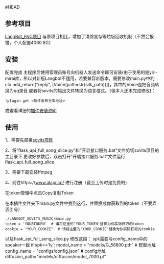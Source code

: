 #HEAD
## 参考项目

[LangBot_RVC项目](https://github.com/zzseki/LangBot_RVC_Music?tab=readme-ov-file) 
与原项目相比，增加了清除显存等垃圾回收机制（不然会报错，个人配置4060 8G）

## 安装

配置完成 主程序后使用管理员账号向机器人发送命令即可安装(由于使用的是yiri-mirai库，所以对新版Langbot不适用，若要兼容新版本，需要修改main.py中的ctx.add_return("reply", [Voice(path=str(silk_path))])，其中的Voice是把音频转换为qq录音,或者将sovits的输出文件转换为语言格式。（但本人还未完成修改)：

```
!plugin get <插件发布仓库地址>
```
或查看详细的[插件安装说明](https://github.com/RockChinQ/QChatGPT/wiki/5-%E6%8F%92%E4%BB%B6%E4%BD%BF%E7%94%A8)

## 使用  
1、需要先部署[sovits项目](https://github.com/svc-develop-team/so-vits-svc)  

2、将"flask_api_full_song_slice.py"和"开启接口服务.bat"文件剪切sovits项目的主目录下
更改好参数后，双击打开"开启接口服务.bat"文件运行flask_api_full_song_slice

3、需要下载安装ffmpeg   

4、前往https://www.alapi.cn/  进行注册（截至上传时是免费的）

   在token管理中点击Copy复制Token

   在本插件文件夹下main.py文件中找到这行，并替换成你获取到的token（不要弄丢引号）

```
./LANGBOT_SOVITS_MUSIC/main.py
token = 'YOURTOKEN'  # 请将这里的'YOUR_TOKEN'替换为你实际获取的token
cookie = "YOUR_COOKIE"  # 请将这里的'YOUR_COOKIE'替换为你实际获取的cookie
```
以及flask_api_full_song_slice.py
修改这段：
spk需要与config_name中的speaker一致
if spk=='ly':
   model_name = "models/G_56800.pth"  # 模型地址
   config_name = "configs/config.json"  # config地址
   diffusion_path="models/diffusion/model_7000.pt"

